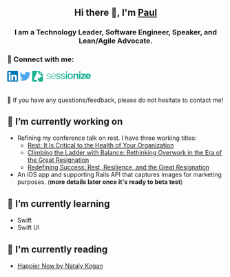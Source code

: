 <h2 style="text-align: center">
Hi there 👋, I'm <a href="//paulmgower.com">Paul</a>
</h2>

<h3 style="text-align: center">
I am a Technology Leader, Software Engineer, Speaker, and Lean/Agile Advocate. 
</h3>


### 🤝 Connect with me:

<div>
  <a href="//linkedin.com/in/pmgower/"><img style="height: 25px" src="https://raw.githubusercontent.com/pmgower/pmgower/main/images/linkedin.svg" alt="Paul Gower | LinkedIn" /></a>
  <a href="//twitter.com/paulmgower/"><img style="height: 25px" src="https://raw.githubusercontent.com/pmgower/pmgower/main/images/twitter.svg" alt="Paul Gower | Twitter" /></a>
  <a href="//sessionize.com/paul-gower/"><img style="height: 25px" src="https://raw.githubusercontent.com/pmgower/pmgower/main/images/sessionize-logo.svg" alt="Paul Gower | Sessionize" /></a>
</div>
<br/>
<p>
  💬 If you have any questions/feedback, please do not hesitate to contact me!
</p>


## 🔭 I’m currently working on
- Refining my conference talk on rest.  I have three working titles: 
  - [Rest: It Is Critical to the Health of Your Organization](https://sessionize.com/s/paul-gower/rest-it-is-critical-to-the-health-of-your-organiza/50228)
  - [Climbing the Ladder with Balance: Rethinking Overwork in the Era of the Great Resignation](//sessionize.com/s/paul-gower/climbing-the-ladder-with-balance-rethinking-overwo/75714)
  - [Redefining Success: Rest, Resilience, and the Great Resignation](//sessionize.com/s/paul-gower/redefining-success-rest-resilience-and-the-great-r/75713)
- An iOS app and supporting Rails API that captures images for marketing purposes. (**more details later once it's ready to beta test**)

## 🌱 I’m currently learning 
- Swift
- Swift UI

## 📖 I'm currently reading 
- [Happier Now by Nataly Kogan](https://www.happier.com/book/)
